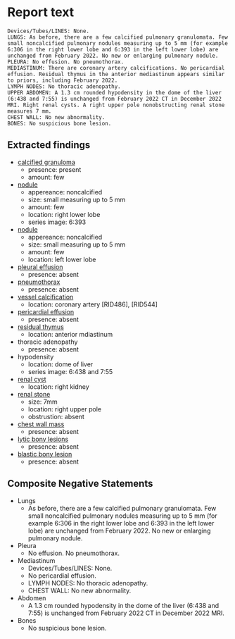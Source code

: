 # Report text

```text
Devices/Tubes/LINES: None.
LUNGS: As before, there are a few calcified pulmonary granulomata. Few small noncalcified pulmonary nodules measuring up to 5 mm (for example 6:306 in the right lower lobe and 6:393 in the left lower lobe) are unchanged from February 2022. No new or enlarging pulmonary nodule.
PLEURA: No effusion. No pneumothorax.
MEDIASTINUM: There are coronary artery calcifications. No pericardial effusion. Residual thymus in the anterior mediastinum appears similar to priors, including February 2022.
LYMPH NODES: No thoracic adenopathy.
UPPER ABDOMEN: A 1.3 cm rounded hypodensity in the dome of the liver (6:438 and 7:55) is unchanged from February 2022 CT in December 2022 MRI. Right renal cysts. A right upper pole nonobstructing renal stone measures 7 mm. 
CHEST WALL: No new abnormality.
BONES: No suspicious bone lesion. 
```

## Extracted findings

- [calcified granuloma](../../definitions/nuance/calcified_pulmonary_granuloma.json)
  - presence: present
  - amount: few
- [nodule](../../definitions/hood/adrenal-nodule.json)
  - appereance: noncalcified
  - size: small measuring up to 5 mm
  - amount: few
  - location: right lower lobe
  - series image: 6:393
- [nodule](../../definitions/hood/adrenal-nodule.json)
  - appereance: noncalcified
  - size: small measuring up to 5 mm
  - amount: few
  - location: left lower lobe
- [pleural effusion](../../definitions/hood/pleural-effusion.json)
  - presence: absent
- [pneumothorax](../../definitions/hood/pneumothorax.json)
  - presence: absent
- [vessel calcification](../../definitions/nuance/coronary_artery_calcification.json)
  - location: coronary artery \[RID486\], \[RID544\]
- [pericardial effusion](../../definitions/hood/pericardial-effusion.json)
  - presence: absent
- [residual thymus](../../definitions/hood/thymus.json)
  - location: anterior mdiastinum
- thoracic adenopathy
  - presence: absent
- hypodensity
  - location: dome of liver
  - series image: 6:438 and 7:55
- [renal cyst](../../definitions/nuance/hepatic_and_renal_cysts.json)
  - location: right kidney
- [renal stone](../../definitions/nuance/renal_stone.json)
  - size: 7mm
  - location: right upper pole
  - obstrustion: absent
- [chest wall mass](../../definitions/hood/chest-wall.json)  
  - presence: absent
- [lytic bony lesions](../../definitions/hood/lytic-lesion.md)
  - presence: absent
- [blastic bony lesion](../../definitions/hood/sclerotic-lesion.md)
  - presence: absent

## Composite Negative Statements

- Lungs
  - As before, there are a few calcified pulmonary granulomata. Few small noncalcified pulmonary nodules measuring up to 5 mm (for example 6:306 in the right lower lobe and 6:393 in the left lower lobe) are unchanged from February 2022. No new or enlarging pulmonary nodule.
- Pleura
  - No effusion. No pneumothorax.
- Mediastinum
  - Devices/Tubes/LINES: None.
  - No pericardial effusion.
  - LYMPH NODES: No thoracic adenopathy.
  - CHEST WALL: No new abnormality.
- Abdomen
  - A 1.3 cm rounded hypodensity in the dome of the liver (6:438 and 7:55) is unchanged from February 2022 CT in December 2022 MRI.
- Bones
  - No suspicious bone lesion.
